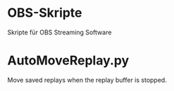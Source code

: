# OBS-Skripte
Skripte für OBS Streaming Software

# AutoMoveReplay.py
Move saved replays when the replay buffer is stopped.
<!--stackedit_data:
eyJoaXN0b3J5IjpbLTIwMjkyNzgxNDNdfQ==
-->